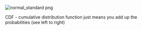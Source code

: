 ![normal_standard png](https://github.com/user-attachments/assets/3856dd38-fd1a-4ba6-baf1-4a480588d065)


CDF - cumulative distribution function just means you add up the probabilities (see left to right)
